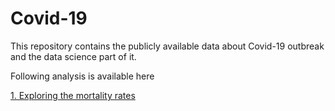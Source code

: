 # Covid-19
This repository contains the publicly available data about Covid-19 outbreak and the data science part of it.

Following analysis is available here

[1. Exploring the mortality rates](https://github.com/Curioler/Covid-19/blob/master/Covid-19.ipynb)
